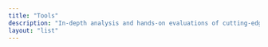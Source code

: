 ```yaml
---
title: "Tools"
description: "In-depth analysis and hands-on evaluations of cutting-edge development tools, AI coding assistants, and platforms that are reshaping how we build software"
layout: "list"
---
```

